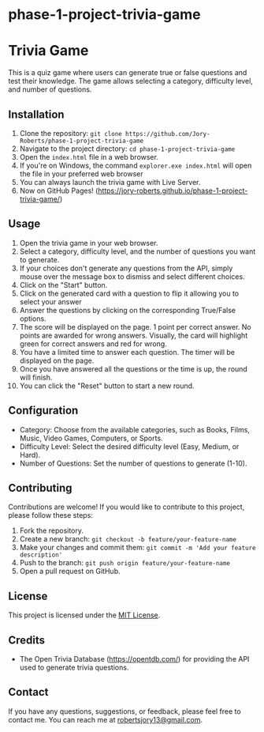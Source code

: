 # phase-1-project-trivia-game

# Trivia Game

This is a quiz game where users can generate true or false questions and test their knowledge. The game allows selecting a category, difficulty level, and number of questions.

## Installation

1. Clone the repository: `git clone https://github.com/Jory-Roberts/phase-1-project-trivia-game`
2. Navigate to the project directory: `cd phase-1-project-trivia-game`
3. Open the `index.html` file in a web browser.
4. If you're on Windows, the command `explorer.exe index.html` will open the file in your preferred web browser
5. You can always launch the trivia game with Live Server.
6. Now on GitHub Pages! (https://jory-roberts.github.io/phase-1-project-trivia-game/)

## Usage

1. Open the trivia game in your web browser.
2. Select a category, difficulty level, and the number of questions you want to generate.
3. If your choices don't generate any questions from the API, simply mouse over the message box to dismiss and select different choices.
4. Click on the "Start" button.
5. Click on the generated card with a question to flip it allowing you to select your answer
6. Answer the questions by clicking on the corresponding True/False options.
7. The score will be displayed on the page. 1 point per correct answer. No points are awarded for wrong answers. Visually, the card will highlight green for correct answers and red for wrong.
8. You have a limited time to answer each question. The timer will be displayed on the page.
9. Once you have answered all the questions or the time is up, the round will finish.
10. You can click the "Reset" button to start a new round.

## Configuration

-   Category: Choose from the available categories, such as Books, Films, Music, Video Games, Computers, or Sports.
-   Difficulty Level: Select the desired difficulty level (Easy, Medium, or Hard).
-   Number of Questions: Set the number of questions to generate (1-10).

## Contributing

Contributions are welcome! If you would like to contribute to this project, please follow these steps:

1. Fork the repository.
2. Create a new branch: `git checkout -b feature/your-feature-name`
3. Make your changes and commit them: `git commit -m 'Add your feature description'`
4. Push to the branch: `git push origin feature/your-feature-name`
5. Open a pull request on GitHub.

## License

This project is licensed under the [MIT License](LICENSE).

## Credits

-   The Open Trivia Database (https://opentdb.com/) for providing the API used to generate trivia questions.

## Contact

If you have any questions, suggestions, or feedback, please feel free to contact me. You can reach me at robertsjory13@gmail.com.
